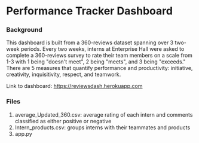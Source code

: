 # Performance Tracker Dashboard

### Background
This dashboard is built from a 360-reviews dataset spanning over 3 two-week periods. Every two weeks, interns at Enterprise Hall were asked to complete a 360-reviews survey to rate their team members on a scale from 1-3 with 1 being "doesn't meet", 2 being "meets", and 3 being "exceeds." 
There are 5 measures that quantify performance and productivity: initiative, creativity, inquisitivity, respect, and teamwork. 

Link to dashboard: 
https://reviewsdash.herokuapp.com

### Files
1. average_Updated_360.csv: average rating of each intern and comments classified as either positive or negative
2. Intern_products.csv: groups interns with their teammates and products
3. app.py
